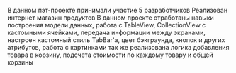 В данном пэт-проекте принимали участие 5 разработчиков
Реализован интернет магазин продуктов
В данном проекте отработаны навыки построения модели данных, работа с TableView, CollectionView с кастомными ячейками,
передача информации между экранами, настроен кастомный стиль TabBar'a, цвет бэкграунда, кнопок и других атрибутов, работа с картинками
так же реализована логика добавления товара в корзину, подсчета стоимости по каждому товару и общей корзины


